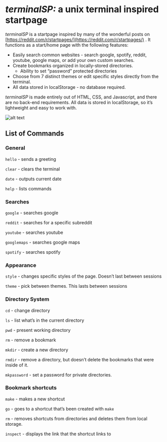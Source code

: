 # _terminalSP:_ a unix terminal inspired startpage

_terminalSP_ is a startpage inspired by many of the wonderful posts on [](https://reddit.com/r/startpages/)[https://reddit.com/r/startpages/](https://reddit.com/r/startpages/) . It functions as a start/home page with the following features:

*  Easily search common websites - search google, spotify, reddit, youtube, google maps, or add your own custom searches.
*  Create bookmarks organized in locally-stored directories.
    *   Ability to set “password” protected directories
*    Choose from 7 distinct themes or edit specific styles directly from the terminal.
*   All data stored in localStorage - no database required.

_terminalSP_ is made entirely out of HTML, CSS, and Javascript, and there are no back-end requirements. All data is stored in localStorage, so it’s lightweight and easy to work with.

![alt text](https://github.com/wars2k/terminalSP/blob/main/examples/googleExample.jpg?raw=true)

## List of Commands

### General

`hello` - sends a greeting

`clear` - clears the terminal

`date` - outputs current date

`help` - lists commands

### Searches

`google` - searches google

`reddit` - searches for a specific subreddit

`youtube` - searches youtube

`googlemaps` - searches google maps

`spotify` - searches spotify

### Appearance

`style` - changes specific styles of the page. Doesn’t last between sessions

`theme` - pick between themes. This lasts between sessions

### Directory System

`cd` - change directory

`ls` - list what’s in the current directory

`pwd` - present working directory

`rm` - remove a bookmark

`mkdir` - create a new directory

`rmdir` - remove a directory, but doesn’t delete the bookmarks that were inside of it.

`mkpassword` - set a password for private directories.

### Bookmark shortcuts

`make` - makes a new shortcut

`go` - goes to a shortcut that’s been created with `make`

`rm` - removes shortcuts from directories and deletes them from local storage.

`inspect` - displays the link that the shortcut links to
